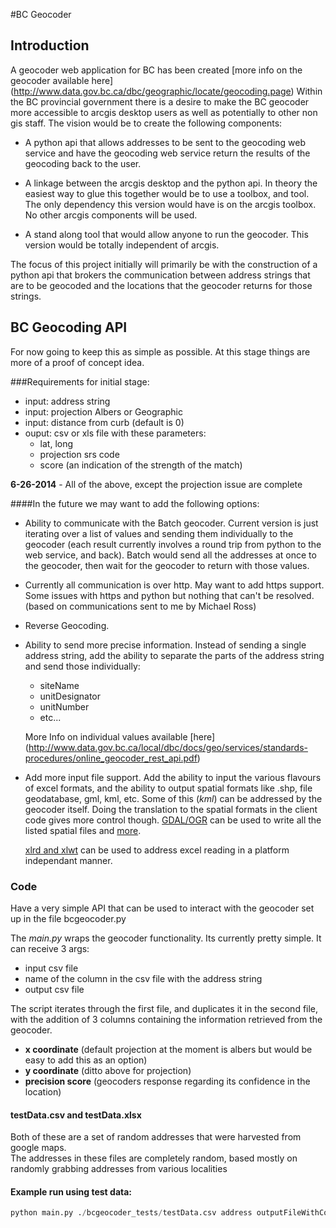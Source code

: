 #BC Geocoder

## Introduction

A geocoder web application for BC has been created [more info on the geocoder available here] (http://www.data.gov.bc.ca/dbc/geographic/locate/geocoding.page)
Within the BC provincial government there is a desire to make the BC geocoder 
more accessible to arcgis desktop users as well as potentially to other non 
gis staff. The vision would be to create the following components:
  
  - A python api that allows addresses to be sent to the geocoding 
    web service and have the geocoding web service return the 
    results of the geocoding back to the user.
   
  - A linkage between the arcgis desktop and the python api.  In theory 
    the easiest way to glue this together would be to use a toolbox, 
    and tool.  The only dependency this version would have is on the 
    arcgis toolbox.  No other arcgis components will be used.
    
  - A stand along tool that would allow anyone to run the geocoder. This 
    version would be totally independent of arcgis.  
    
The focus of this project initially will primarily be with the construction of a python 
api that brokers the communication between address strings that are to be geocoded and the 
locations that the geocoder returns for those strings.

## BC Geocoding API

For now going to keep this as simple as possible.  At this stage
things are more of a proof of concept idea.  

###Requirements for initial stage:

  - input: address string
  - input: projection Albers or Geographic
  - input: distance from curb (default is 0)
  - ouput: csv or xls file with these parameters:
     - lat, long
     - projection srs code
     - score (an indication of the strength of the match)
     
**6-26-2014** - All of the above, except the projection issue are complete
  
####In the future we may want to add the following options:

  - Ability to communicate with the Batch geocoder. Current version 
    is just iterating over a list of values and sending them individually 
    to the geocoder (each result currently involves a round trip from python 
    to the web service, and back).  Batch would send all the addresses at once to the 
    geocoder, then wait for the geocoder to return with those values.
    
  - Currently all communication is over http.  May want to 
    add https support.  Some issues with https and python 
    but nothing that can't be resolved. (based on communications
    sent to me by Michael Ross)
    
  - Reverse Geocoding.
  
  - Ability to send more precise information.  Instead of sending 
    a single address string, add the ability to separate the 
    parts of the address string and send those individually:
    
      - siteName
      - unitDesignator
      - unitNumber 
      - etc...
      
    More Info on individual values available [here] (http://www.data.gov.bc.ca/local/dbc/docs/geo/services/standards-procedures/online_geocoder_rest_api.pdf)
    
  - Add more input file support. Add the ability to input the various 
    flavours of excel formats, and the ability to output spatial formats 
    like .shp, file geodatabase, gml, kml, etc.  Some of this (*kml*) can be
    addressed by the geocoder itself.  Doing the translation to the spatial
    formats in the client code gives more control though.  [GDAL/OGR](http://www.gdal.org) can 
    be used to write all the listed spatial files and [more](http://www.gdal.org/ogr_formats.html).
    
    [xlrd and xlwt](http://www.python-excel.org/) can be used to address
    excel reading in a platform independant manner.
      
  
### Code

Have a very simple API that can be used to interact with the geocoder set up in the file bcgeocoder.py

The *main.py* wraps the geocoder functionality.  Its currently pretty simple.  It 
can receive 3 args:

 - input csv file
 - name of the column in the csv file with the address string
 - output csv file
 
The script iterates through the first file, and duplicates it in the second file, with the 
addition of 3 columns containing the information retrieved from the geocoder.
 - **x coordinate** (default projection at the moment is albers but would be easy to add this as an option)
 - **y coordinate** (ditto above for projection) 
 - **precision score** (geocoders response regarding its confidence in the location)
 
 
#### testData.csv and testData.xlsx
Both of these are a set of random addresses that were harvested from google maps.  
The addresses in these files are completely random, based mostly on randomly 
grabbing addresses from various localities
 
 
#### Example run using test data:

```python
python main.py ./bcgeocoder_tests/testData.csv address outputFileWithCoords.csv
```





